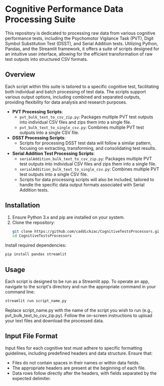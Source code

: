 # Cognitive Performance Data Processing Suite

This repository is dedicated to processing raw data from various cognitive performance tests, including the Psychomotor Vigilance Task (PVT), Digit Symbol Substitution Test (DSST), and Serial Addition tests. Utilizing Python, Pandas, and the Streamlit framework, it offers a suite of scripts designed for an intuitive user interface, allowing for the efficient transformation of raw test outputs into structured CSV formats.

## Overview

Each script within this suite is tailored to a specific cognitive test, facilitating both individual and batch processing of test data. The scripts support various output options, including combined and separated outputs, providing flexibility for data analysis and research purposes.

- **PVT Processing Scripts**:
  - `pvt_bulk_text_to_csv_zip.py`: Packages multiple PVT test outputs into individual CSV files and zips them into a single file.
  - `pvt_bulk_text_to_single_csv.py`: Combines multiple PVT test outputs into a single CSV file.
- **DSST Processing Scripts**:
  - Scripts for processing DSST test data will follow a similar pattern, focusing on extracting, transforming, and consolidating test results.
- **Serial Addition Test Processing Scripts**:
  - `serialAddition_bulk_text_to_csv_zip.py`:  Packages multiple PVT test outputs into individual CSV files and zips them into a single file.
  - `serialAddition_bulk_text_to_single_csv.py`: Combines multiple PVT test outputs into a single CSV file.
  - Scripts for data processing scripts will also be included, tailored to handle the specific data output formats associated with Serial Addition tests.

## Installation

1. Ensure Python 3.x and pip are installed on your system.
2. Clone the repository:
   ```bash
   git clone https://github.com/caddickzac/CognitiveTestsProcessors.git
   cd CognitiveTestsProcessors
   ```

Install required dependencies:
```bash
pip install pandas streamlit
```

## Usage
Each script is designed to be run as a Streamlit app. To operate an app, navigate to the script's directory and run the appropriate command in your command line:
```bash
streamlit run script_name.py
```

Replace script_name.py with the name of the script you wish to run (e.g., pvt_bulk_text_to_csv_zip.py). Follow the on-screen instructions to upload your text files and download the processed data.

## Input File Format
Input files for each cognitive test must adhere to specific formatting guidelines, including predefined headers and data structure. Ensure that:
- Files do not contain spaces in their names or within data fields.
- The appropriate headers are present at the beginning of each file.
- Data rows follow directly after the headers, with fields separated by the expected delimiter.
